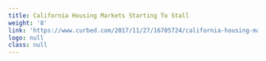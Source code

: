 ```yaml
---
title: California Housing Markets Starting To Stall
weight: '8'
link: 'https://www.curbed.com/2017/11/27/16705724/california-housing-market-stall'
logo: null
class: null
---
```


